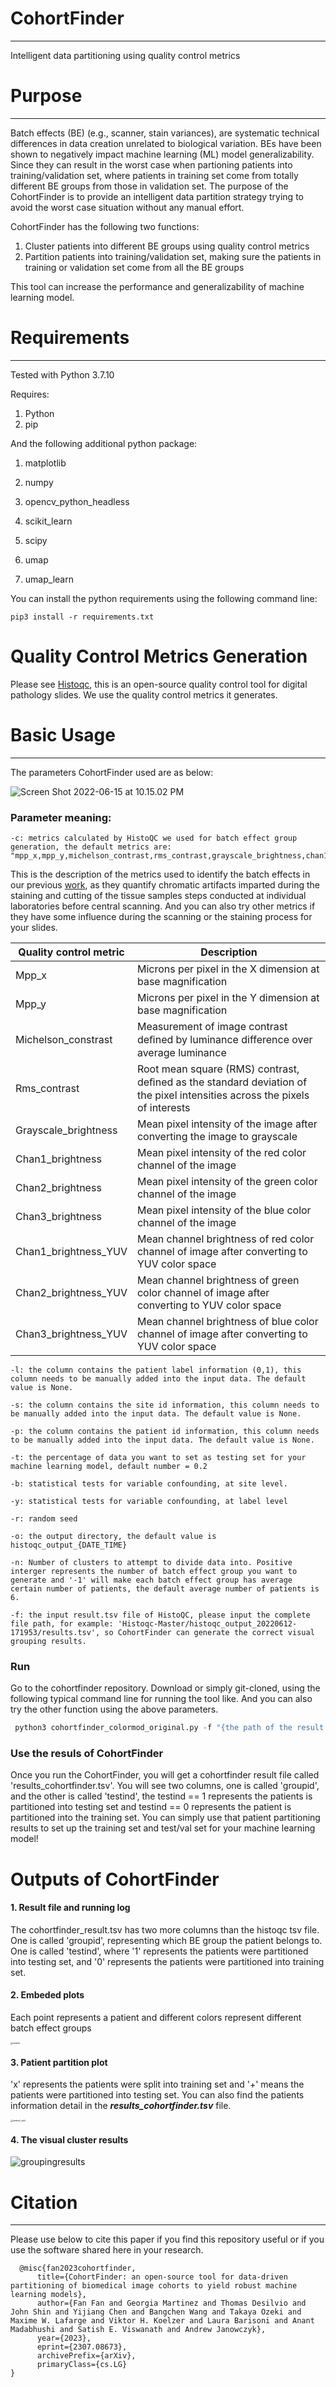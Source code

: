 

# CohortFinder

---
Intelligent data partitioning using quality control metrics



# Purpose

---
Batch effects (BE) (e.g., scanner, stain variances), are systematic technical differences in data creation unrelated to biological variation. BEs have been shown to negatively impact machine learning (ML) model generalizability. Since they can result in the worst case when partioning patients into training/validation set, where patients in training set come from totally different BE groups from those in validation set. The purpose of the CohortFinder is to provide an intelligent data partition strategy trying to avoid the worst case situation without any manual effort.

CohortFinder has the following two functions:

1. Cluster patients into different BE groups using quality control metrics
2. Partition patients into training/validation set, making sure the patients in training or validation set come from all the BE groups

This tool can increase the performance and generalizability of machine learning model.



# Requirements

---
Tested with Python 3.7.10

Requires:
1. Python 
2. pip

And the following additional python package:
1. matplotlib

2. numpy

3. opencv_python_headless

4. scikit_learn

5. scipy

6. umap

7. umap_learn

   

You can install the python requirements using the following command line:

```
pip3 install -r requirements.txt
```



# Quality Control Metrics Generation

Please see  [Histoqc](https://github.com/choosehappy/HistoQC), this is an open-source quality control tool for digital pathology slides. We use the quality control metrics it generates.



# Basic Usage

---
The parameters CohortFinder used are as below:

![Screen Shot 2022-06-15 at 10.15.02 PM](/figs/config.png)



### Parameter meaning:



```
-c: metrics calculated by HistoQC we used for batch effect group generation, the default metrics are:
"mpp_x,mpp_y,michelson_contrast,rms_contrast,grayscale_brightness,chan1_brightness,chan2_brightness,chan3_brightness,chan1_brightness_YUV,chan2_brightness_YUV,chan3_brightness_YUV"
```

This is the description of the metrics used to identify the batch effects in our previous [work](https://pubmed.ncbi.nlm.nih.gov/33197281/), as they quantify chromatic artifacts imparted during the staining and cutting of the tissue samples steps conducted at individual laboratories before central scanning. And you can also try other metrics if they have some influence during the scanning or the staining process for your slides.

| Quality control metric | Description                                                  |
| ---------------------- | ------------------------------------------------------------ |
| Mpp_x                  | Microns per pixel in the X dimension at base magnification   |
| Mpp_y                  | Microns per pixel in the Y dimension at base magnification   |
| Michelson_constrast    | Measurement of image contrast deﬁned by luminance difference over average luminance |
| Rms_contrast           | Root mean square (RMS) contrast, deﬁned as the standard deviation of the pixel intensities across the pixels of interests |
| Grayscale_brightness   | Mean pixel intensity of the image after converting the image to grayscale |
| Chan1_brightness       | Mean pixel intensity of the red color channel of the image   |
| Chan2_brightness       | Mean pixel intensity of the green color channel of the image |
| Chan3_brightness       | Mean pixel intensity of the blue color channel of the image  |
| Chan1_brightness_YUV   | Mean channel brightness of red color channel of image after converting to YUV color space |
| Chan2_brightness_YUV   | Mean channel brightness of green color channel of image after converting to YUV color space |
| Chan3_brightness_YUV   | Mean channel brightness of blue color channel of image after converting to YUV color space |

```
-l: the column contains the patient label information (0,1), this column needs to be manually added into the input data. The default value is None.
```

```
-s: the column contains the site id information, this column needs to be manually added into the input data. The default value is None.
```

```
-p: the column contains the patient id information, this column needs to be manually added into the input data. The default value is None.
```

```
-t: the percentage of data you want to set as testing set for your machine learning model, default number = 0.2
```

```
-b: statistical tests for variable confounding, at site level.
```

```
-y: statistical tests for variable confounding, at label level
```

```
-r: random seed
```

```
-o: the output directory, the default value is histoqc_output_{DATE_TIME}
```

```
-n: Number of clusters to attempt to divide data into. Positive interger represents the number of batch effect group you want to generate and '-1' will make each batch effect group has average certain number of patients, the default average number of patients is  6.
```

```
-f: the input result.tsv file of HistoQC, please input the complete file path, for example: 'Histoqc-Master/histoqc_output_20220612-171953/results.tsv', so CohortFinder can generate the correct visual grouping results.
```

### Run

Go to the cohortfinder repository. Download or simply git-cloned, using the following typical command line for running the tool like. And you can also try the other function using the above parameters.

```python
 python3 cohortfinder_colormod_original.py -f "{the path of the result.tsv file of HistoQC}" -n -1
```


### Use the resuls of CohortFinder

Once you run the CohortFinder, you will get a cohortfinder result file called 'results_cohortfinder.tsv'. You will see two columns, one is called 'groupid', and the other is called 'testind', the testind == 1 represents the patients is partitioned into testing set and testind == 0 represents the patient is partitioned into the training set. You can simply use that patient partitioning results  to set up the training set and test/val set for your machine learning model!

# Outputs of CohortFinder

#### 1. Result file and running log

The cohortfinder_result.tsv has two more columns than the histoqc tsv file. One is called 'groupid', representing which BE group the patient belongs to. One is called 'testind', where '1' represents the patients were partitioned into testing set, and '0' represents the patients were partitioned into training set.



#### 2. Embeded plots

Each point represents a patient and different colors represent different batch effect groups

<img src="/figs/embed.png" alt="embed" style="zoom:25%;" />

#### 3. Patient partition plot

 'x' represents the patients were split into training set and '+' means the patients were partitioned into testing set. You can also find the patients information detail in the ***results_cohortfinder.tsv*** file.

<img src="/figs/embed_split.png" alt="embed_split" style="zoom:25%;" />

#### 4. The visual cluster results

![groupingresults](/figs/groupingresults.png)


# Citation
---
Please use below to cite this paper if you find this repository useful or if you use the software shared here in your research.
```
  @misc{fan2023cohortfinder,
      title={CohortFinder: an open-source tool for data-driven partitioning of biomedical image cohorts to yield robust machine learning models}, 
      author={Fan Fan and Georgia Martinez and Thomas Desilvio and John Shin and Yijiang Chen and Bangchen Wang and Takaya Ozeki and Maxime W. Lafarge and Viktor H. Koelzer and Laura Barisoni and Anant Madabhushi and Satish E. Viswanath and Andrew Janowczyk},
      year={2023},
      eprint={2307.08673},
      archivePrefix={arXiv},
      primaryClass={cs.LG}
}
```
